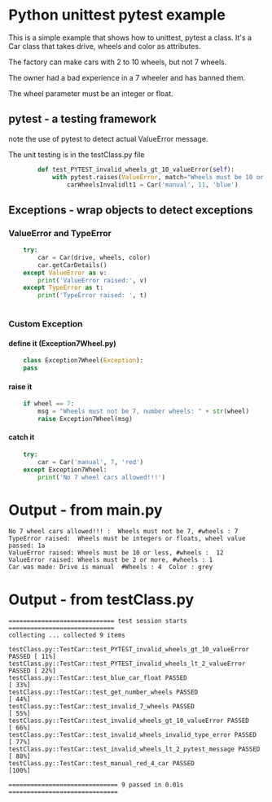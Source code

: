 # Python unittest pytest example

This is a simple example that shows how to unittest, pytest a class.
It's a Car class that takes drive, wheels and color as attributes.

The factory can make cars with 2 to 10 wheels, but not 7 wheels. 

The owner had a bad experience in a 7 wheeler and has banned them.

The wheel parameter must be an integer or float.
 

## pytest - a testing framework

note the use of pytest to detect actual ValueError message.

The unit testing is in the testClass.py file

    

```python
        def test_PYTEST_invalid_wheels_gt_10_valueError(self):
            with pytest.raises(ValueError, match="Wheels must be 10 or less: 11"):
                carWheelsInvalidlt1 = Car('manual', 11, 'blue')
```

## Exceptions  - wrap objects to detect exceptions

### ValueError and TypeError

```python
    try:
        car = Car(drive, wheels, color)
        car.getCarDetails()
    except ValueError as v:
        print('ValueError raised:', v)
    except TypeError as t:
        print('TypeError raised: ', t)
    
```

### Custom Exception

#### define it (Exception7Wheel.py)

```python
    class Exception7Wheel(Exception):
    pass
```

#### raise it
```python
    if wheel == 7:
        msg = "Wheels must not be 7, number wheels: " + str(wheel)
        raise Exception7Wheel(msg)
```
#### catch it

```python
    try:
        car = Car('manual', 7, 'red')
    except Exception7Wheel:
        print('No 7 wheel cars allowed!!!')
```
# Output - from main.py
```
No 7 wheel cars allowed!!! :  Wheels must not be 7, #wheels : 7
TypeError raised:  Wheels must be integers or floats, wheel value passed: 1a
ValueError raised: Wheels must be 10 or less, #wheels :  12
ValueError raised: Wheels must be 2 or more, #wheels : 1
Car was made: Drive is manual  #Wheels : 4  Color : grey 
``` 
# Output - from testClass.py
```
============================= test session starts =============================
collecting ... collected 9 items

testClass.py::TestCar::test_PYTEST_invalid_wheels_gt_10_valueError PASSED [ 11%]
testClass.py::TestCar::test_PYTEST_invalid_wheels_lt_2_valueError PASSED [ 22%]
testClass.py::TestCar::test_blue_car_float PASSED                        [ 33%]
testClass.py::TestCar::test_get_number_wheels PASSED                     [ 44%]
testClass.py::TestCar::test_invalid_7_wheels PASSED                      [ 55%]
testClass.py::TestCar::test_invalid_wheels_gt_10_valueError PASSED       [ 66%]
testClass.py::TestCar::test_invalid_wheels_invalid_type_error PASSED     [ 77%]
testClass.py::TestCar::test_invalid_wheels_lt_2_pytest_message PASSED    [ 88%]
testClass.py::TestCar::test_manual_red_4_car PASSED                      [100%]

============================== 9 passed in 0.01s ==============================